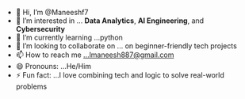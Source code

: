 - 👋 Hi, I’m @Maneeshf7
- 👀 I’m interested in ... **Data Analytics**, **AI Engineering**, and **Cybersecurity**
- 🌱 I’m currently learning ...python
- 💞️ I’m looking to collaborate on ... on beginner-friendly tech projects
- 📫 How to reach me ...lmaneesh887@gmail.com
- 😄 Pronouns: ...He/Him
- ⚡ Fun fact: ...I love combining tech and logic to solve real-world problems

<!---
Maneeshf7/Maneeshf7 is a ✨ special ✨ repository because its `README.md` (this file) appears on your GitHub profile.
You can click the Preview link to take a look at your changes.
--->
